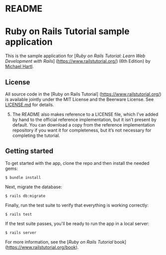 # README

# Ruby on Rails Tutorial sample application
This is the sample application for
[*Ruby on Rails Tutorial:
Learn Web Development with Rails*]
(https://www.railstutorial.org/)
(6th Edition)
by [Michael Hartl](https://www.michaelhartl.com/).

## License
All source code in the [Ruby on Rails Tutorial]
(https://www.railstutorial.org/)
is available jointly under the MIT License and the Beerware
License. See
[LICENSE.md](LICENSE.md) for details.

5. The README also makes reference to a LICENSE file, which I’ve added
by hand to the official reference implementation, but it isn’t present by
default. You can download a copy from the reference implementation
repository if you want it for completeness, but it’s not necessary for
completing the tutorial.


## Getting started
To get started with the app, clone the repo and then install
the needed gems:
```
$ bundle install
```
Next, migrate the database:
```
$ rails db:migrate
```
Finally, run the test suite to verify that everything is
working correctly:
```
$ rails test
```
If the test suite passes, you'll be ready to run the app in a
local server:
```
$ rails server
```
For more information, see the
[*Ruby on Rails Tutorial* book]
(https://www.railstutorial.org/book).
